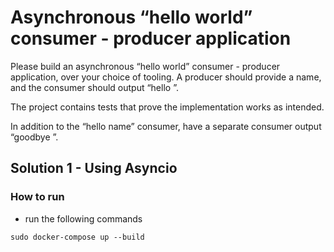 # Asynchronous “hello world” consumer - producer application
Please build an asynchronous “hello world” consumer - producer application, over your choice of tooling.
A producer should provide a name, and the consumer should output “hello <NAME>”.

The project contains tests that prove the implementation works as intended.

In addition to the “hello name” consumer, have a separate consumer output “goodbye <NAME>”.

## Solution 1 - Using Asyncio 

### How to run 
- run the following commands
```
sudo docker-compose up --build
```
